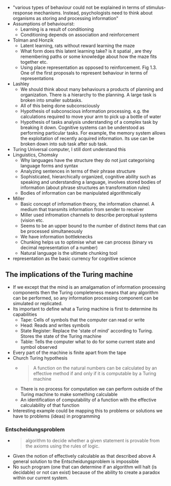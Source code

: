 * "various types of behaviour could not be explained in terms of stimulus-response mechanisms.
  Instead, psychologists need to think about organisms as storing and processing information"
* Assumptions of behaviourist:
    * Learning is a result of conditioning
    * Conditioning depends on association and reinforcement
* Tolman and Honzik
    * Latent learning, rats without reward learning the maze
    * What form does this latent learning take? is it spatial , are they remembering paths or some
      knowledge about how the maze fits together  etc. 
    * Using place representation as opposed to reinforcement. Fig 1.3. One of the first proposals to
      represent behaviour in terms of representations
* Lashley
    * We should think about many behaviours a products of planning and organization. There is a
      hierarchy to the planning. A large task is broken into smaller subtasks.
    * All of this being done subconsciously
    * Hypothesis of subconscious information processing. e.g. the calculations required to move your
      arm to pick up a bottle of water
    * Hypothesis of tasks analysis understanding of a complex task by breaking it down. Cognitive
      systems can be understood as performing particular tasks. For example, the memory system
      allows the exploitation of recently acquired information. Its use can be broken down into sub
      task after sub task.
* Turing Universal computer, I still dont understand this
* Linguistics, Chomsky
    * Why languages have the structure they do not just categorising language forms and syntax
    * Analyzing sentences in terms of their phrase structure
    * Sophisticated, hierarchically organized, cognitive ability such as speaking and understanding
      a language, involves stored bodies of information (about phrase structures an transformation
      rules)
    * Bodies of information can be manipulated algorithmically
* Miller 
    * Basic concept of information theory, the information channel. A medium that transmits information
      from sender to receiver
    * Miller used infromation channels to describe perceptual systems (vision etc.
    * Seems to be an upper bound to the number of distinct items that can be processed
      simultaneously
    * We have information bottleknecks
    * Chunking helps us to optimise what we can process (binary vs decimal representation of a
      number)
    * Natural language is the ultimate chunking tool
* representation as the basic currency for cognitive science
  
## The implications of the Turing machine

* If we except that the mind is an amalgamation of information processing components then the Turing completeness means
  that any algorithm can be performed, so any information processing component can be simulated or replicated.
* Its important to define what a Turing machine is first to determine its capabilities
    * Tape: Cells of symbols that the computer can read or write
    * Head: Reads and writes symbols
    * State Register: Replace the 'state of mind' according to Turing. Stores the state of the Turing machine
    * Table: Tells the computer what to do for some current state and symbol observed
* Every part of the machine is finite apart from the tape
* Church Turing hypothesis
    * > A function on the natural numbers can be calculated by an effective method if and only if it is computable by a
      Turing machine
    * There is no process for computation we can perform outside of the Turing machine to make something calculable
    * An identification of computability of a function with the effective calculability of that function
* Interesting example could be mapping this to problems or solutions we have to problems (ideas) in programming

### Entscheidungsproblem

* > algorithm to decide whether a given statement is provable from the axioms using the rules of logic.
* Given the notion of effectively calculable as that described above A general solution to the Entscheidungsproblem
 is impossible
* No such program (one that can determine if an algorithm will halt (is decidable) or not can exist) because of the
  ability to create a paradox within our current system.

